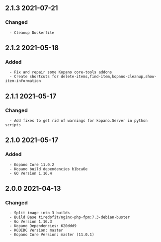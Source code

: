 ## 2.1.3 2021-07-21 <dave at tiredofit dot ca>

   ### Changed
      - Cleanup Dockerfile


## 2.1.2 2021-05-18 <dave at tiredofit dot ca>

   ### Added
      - Fix and repair some Kopano core-tools addons
      - Create shortcuts for delete-items,find-item,kopano-cleanup,show-item-information


## 2.1.1 2021-05-17 <dave at tiredofit dot ca>

   ### Changed
      - Add fixes to get rid of warnings for kopano.Server in python scripts


## 2.1.0 2021-05-17 <dave at tiredofit dot ca>

   ### Added
      - Kopano Core 11.0.2
      - Kopano build dependencies b1bca6e
      - GO Version 1.16.4


## 2.0.0 2021-04-13 <dave at tiredofit dot ca>

   ### Changed
      - Split image into 3 builds
      - Build Base tiredofit/nginx-php-fpm:7.3-debian-buster
      - Go Version 1.16.3
      - Kopano Dependencies: 620ddd9
      - KCOIDC Version: master
      - Kopano Core Version: master (11.0.1)


